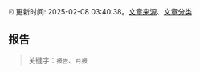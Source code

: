 :alarm_clock: 更新时间: 2025-02-08 03:40:38。[文章来源](/README.md)、[文章分类](/TAGS.md)

## 报告


> 关键字：`报告`、`月报`



